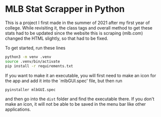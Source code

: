 # MLB Stat Scrapper in Python

This is a project I first made in the summer of 2021 after my first year of college. While revisiting it, the class tags and overall method to get these stats had to be updated since the website this is scraping (mlb.com) changed the HTML slightly, so that had to be fixed.

To get started, run these lines
```bash
python3 -m venv .venv
source .venv/bin/activate
pip install -r requirements.txt
```

If you want to make it an executable, you will first need to make an icon for the app and add it into the `mlbGUI.spec' file, but then run
```bash
pyinstaller mlbGUI.spec
```
and then go into the `dist` folder and find the executable there. If you don't make an icon, it will not be able to be saved in the menu bar like other applications.
